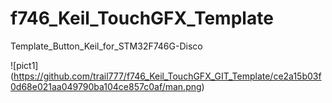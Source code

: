 # f746_Keil_TouchGFX_Template
Template_Button_Keil_for_STM32F746G-Disco

![pict1] (https://github.com/trail777/f746_Keil_TouchGFX_GIT_Template/ce2a15b03f0d68e021aa049790ba104ce857c0af/man.png)

